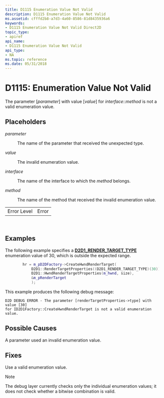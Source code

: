 ```yaml
---
title: D1115 Enumeration Value Not Valid
description: D1115 Enumeration Value Not Valid
ms.assetid: cfffd2b8-a7d3-4a60-8586-81d8435936a6
keywords:
- D1115 Enumeration Value Not Valid Direct2D
topic_type:
- apiref
api_name:
- D1115 Enumeration Value Not Valid
api_type:
- NA
ms.topic: reference
ms.date: 05/31/2018
---
```


# D1115: Enumeration Value Not Valid

The parameter \[*parameter*\] with value \[*value*\] for *interface*::*method* is not a valid enumeration value.

## Placeholders

<dl> <dt>

<span id="parameter"></span><span id="PARAMETER"></span>*parameter*
</dt> <dd>

The name of the parameter that received the unexpected type.

</dd> <dt>

<span id="value"></span><span id="VALUE"></span>*value*
</dt> <dd>

The invalid enumeration value.

</dd> <dt>

<span id="interface"></span><span id="INTERFACE"></span>*interface*
</dt> <dd>

The name of the interface to which the *method* belongs.

</dd> <dt>

<span id="method"></span><span id="METHOD"></span>*method*
</dt> <dd>

The name of the method that received the invalid enumeration value.

</dd> </dl> 

|             |       |
|-------------|-------|
| Error Level | Error |



 

## Examples

The following example specifies a [**D2D1\_RENDER\_TARGET\_TYPE**](/windows/desktop/api/d2d1/ne-d2d1-d2d1_render_target_type) enumeration value of 30, which is outside the expected range.


```C++
        hr = m_pD2DFactory->CreateHwndRenderTarget(
            D2D1::RenderTargetProperties((D2D1_RENDER_TARGET_TYPE)(30)),
            D2D1::HwndRenderTargetProperties(m_hwnd, size),
            &m_pRenderTarget
            );
```



This example produces the following debug message:

``` syntax
D2D DEBUG ERROR - The parameter [renderTargetProperties->type] with value [30] 
for ID2D1Factory::CreateHwndRenderTarget is not a valid enumeration value.
```

## Possible Causes

A parameter used an invalid enumeration value.

## Fixes

Use a valid enumeration value.

> [!Note]  
> The debug layer currently checks only the individual enumeration values; it does not check whether a bitwise combination is valid.

 

 

 